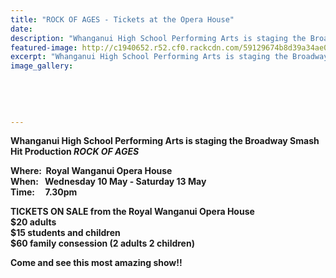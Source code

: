```yaml
---
title: "ROCK OF AGES - Tickets at the Opera House"
date: 
description: "Whanganui High School Performing Arts is staging the Broadway Smash Hit Production ROCK OF AGES at the Royal Wanganui Opera House, Wednesday 10 May - Saturday 13 May inclusive..."
featured-image: http://c1940652.r52.cf0.rackcdn.com/59129674b8d39a34ae00000e/Cast-of-Rock-of-Ages-(practicing).jpg
excerpt: "Whanganui High School Performing Arts is staging the Broadway Smash Hit Production ROCK OF AGES at the Royal Wanganui Opera House, Wednesday 10 May - Saturday 13 May inclusive."
image_gallery:
    
    
    
    
    
---
```


<p><strong>Whanganui High School Performing Arts is staging the Broadway Smash Hit Production&nbsp;</strong><em><span><strong>ROCK OF AGES</strong>&nbsp;</span></em></p>
<p><strong>Where:&nbsp;&nbsp;Royal Wanganui Opera House&nbsp;</strong><br /><strong>When: &nbsp;&nbsp;Wednesday 10 May - Saturday 13 May&nbsp;</strong><br /><strong>Time: &nbsp; &nbsp;&nbsp;7.30pm</strong></p>
<p><strong>TICKETS ON SALE&nbsp;from the Royal Wanganui Opera House</strong><br /><strong>$20 adults</strong><br /><strong>$15 students and children</strong><br /><strong>$60 family consession (2 adults 2 children)</strong></p>
<p><strong>Come and see this most amazing show!!</strong></p>

